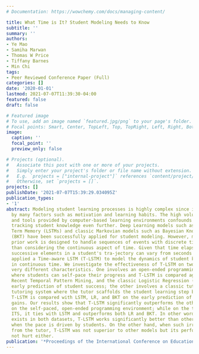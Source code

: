 ```yaml
---
# Documentation: https://wowchemy.com/docs/managing-content/

title: What Time is It? Student Modeling Needs to Know
subtitle: ''
summary: ''
authors:
- Ye Mao
- Samiha Marwan
- Thomas W Price
- Tiffany Barnes
- Min Chi
tags:
- Peer Reviewed Conference Paper (Full)
categories: []
date: '2020-01-01'
lastmod: 2021-07-07T11:39:30-04:00
featured: false
draft: false

# Featured image
# To use, add an image named `featured.jpg/png` to your page's folder.
# Focal points: Smart, Center, TopLeft, Top, TopRight, Left, Right, BottomLeft, Bottom, BottomRight.
image:
  caption: ''
  focal_point: ''
  preview_only: false

# Projects (optional).
#   Associate this post with one or more of your projects.
#   Simply enter your project's folder or file name without extension.
#   E.g. `projects = ["internal-project"]` references `content/project/deep-learning/index.md`.
#   Otherwise, set `projects = []`.
projects: []
publishDate: '2021-07-07T15:39:29.034095Z'
publication_types:
- '1'
abstract: Modeling student learning processes is highly complex since it is influenced
  by many factors such as motivation and learning habits. The high volume of features
  and tools provided by computer-based learning environments confounds the task of
  tracking student knowledge even further. Deep Learning models such as Long-Short
  Term Memory (LSTMs) and classic Markovian models such as Bayesian Knowledge Tracing
  (BKT) have been successfully applied for student modeling. However, much of this
  prior work is designed to handle sequences of events with discrete timesteps, rather
  than considering the continuous aspect of time. Given that time elapsed between
  successive elements in a student's tra-jectory can vary from seconds to days, we
  applied a Time-aware LSTM (T-LSTM) to model the dynamics of student knowledge state
  in continuous time. We investigate the effectiveness of T-LSTM on two domains with
  very different characteristics. One involves an open-ended programming environment
  where students can self-pace their progress and T-LSTM is compared against LSTM,
  Recent Temporal Pattern Mining, and the classic Logistic Regression (LR) on the
  early prediction of student success; the other involves a classic tutor-driven intelligent
  tutoring system where the tutor scaffolds the student learning step by step and
  T-LSTM is compared with LSTM, LR, and BKT on the early prediction of student learning
  gains. Our results show that T-LSTM significantly outperforms the other methods
  on the self-paced, open-ended programming environment; while on the tutor-driven
  ITS, it ties with LSTM and outperforms both LR and BKT. In other words, while time-irregularity
  exists in both datasets, T-LSTM works significantly better than other student models
  when the pace is driven by students. On the other hand, when such irregularity results
  from the tutor, T-LSTM was not superior to other models but its performance was
  not hurt either.
publication: '*Proceedings of the International Conference on Educational Data Mining*'
---
```

